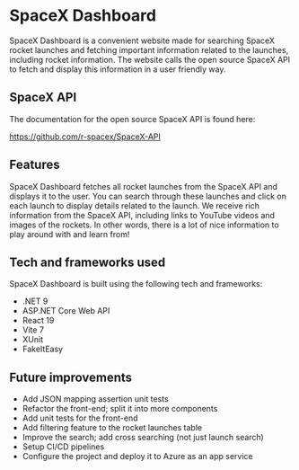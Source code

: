 # SpaceX Dashboard
SpaceX Dashboard is a convenient website made for searching SpaceX rocket launches and fetching important information related to the launches, including rocket information. The website calls the open source SpaceX API to fetch and display this information in a user friendly way.

## SpaceX API
The documentation for the open source SpaceX API is found here:

https://github.com/r-spacex/SpaceX-API

## Features
SpaceX Dashboard fetches all rocket launches from the SpaceX API and displays it to the user. You can search through these launches and click on each launch to display details related to the launch. We receive rich information from the SpaceX API, including links to YouTube videos and images of the rockets. In other words, there is a lot of nice information to play around with and learn from!

## Tech and frameworks used
SpaceX Dashboard is built using the following tech and frameworks:

- .NET 9
- ASP.NET Core Web API
- React 19
- Vite 7
- XUnit
- FakeItEasy

## Future improvements

- Add JSON mapping assertion unit tests
- Refactor the front-end; split it into more components
- Add unit tests for the front-end
- Add filtering feature to the rocket launches table
- Improve the search; add cross searching (not just launch search)
- Setup CI/CD pipelines
- Configure the project and deploy it to Azure as an app service

